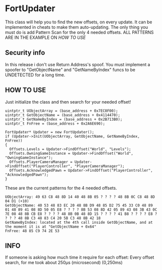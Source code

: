# FortUpdater
This class will help you to find the new offsets, on every update.
It can be implemented in cheats to make them auto-updating.
The only thing you must do is add Pattern Scan for the only 4 needed offsets.
ALL PATTERNS ARE IN THE EXAMPLE ON *HOW TO USE*

Security info
---------------
In this release i don't use Return Address's spoof.
You must implement a spoofer to "GetObjectName" and "GetNameByIndex" funcs to be UNDETECTED for a long time.

HOW TO USE
---------------
Just initialize the class and then search for your needed offset!
```
uintptr_t UObjectArray = (base_address + 0x7EC0F00);
uintptr_t GetObjectName = (base_address + 0x4114470);
uintptr_t GetNameByIndex = (base_address + 0x2B713B0);
uintptr_t FnFree = (base_address + 0x2A6E690);

FortUpdater* Updater = new FortUpdater();
if (Updater->Init(UObjectArray, GetObjectName, GetNameByIndex, FnFree))
{
  Offsets.Levels = Updater->FindOffset("World", "Levels");
  Offsets.OwningGameInstance = Updater->FindOffset("World", "OwningGameInstance");
  Offsets.PlayerCameraManager = Updater->FindOffset("PlayerController", "PlayerCameraManager");
  Offsets.AcknowledgedPawn = Updater->FindOffset("PlayerController", "AcknowledgedPawn");
}
```

These are the current patterns for the 4 needed offsets.
```
UObjectArray: 49 63 C8 48 8D 14 40 48 8B 05 ? ? ? ? 48 8B 0C C8 48 8D 04 D1 (+10)
GetObjectName: 40 53 48 83 EC 20 48 8B D9 48 85 D2 75 45 33 C0 48 89 01 48 89 41 08 8D 50 05 E8 ? ? ? ? 8B 53 08 8D 42 05 89 43 08 3B 43 0C 7E 08 48 8B CB E8 ? ? ? ? 48 8B 0B 48 8D 15 ? ? ? ? 41 B8 ? ? ? ? E8 ? ? ? ? 48 8B C3 48 83 C4 20 5B C3 48 8B 42 18
GetNameByIndex: located at the 4th call inside GetObjectName, and at the moment it is at "GetObjectName + 0x64"
FnFree: 48 85 C9 74 2E 53
```

INFO
---------------
If someone is asking how much time it require for each offset:
Every offset search, for me took about 250µs (microsecond) (0,250ms)
